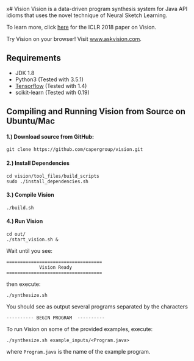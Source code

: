 x# Vision
Vision is a data-driven program synthesis system for Java API idioms that uses the novel technique of Neural Sketch Learning.

To learn more, click [here](https://arxiv.org/abs/1703.05698) for the ICLR 2018 paper on Vision.

Try Vision on your browser! Visit www.askvision.com.

## Requirements
- JDK 1.8
- Python3 (Tested with 3.5.1)
- [Tensorflow](https://www.tensorflow.org) (Tested with 1.4)
- scikit-learn (Tested with 0.19)

## Compiling and Running Vision from Source on Ubuntu/Mac

#### 1.) Download source from GitHub:
```
git clone https://github.com/capergroup/vision.git
```

#### 2.) Install Dependencies
```
cd vision/tool_files/build_scripts
sudo ./install_dependencies.sh
```

#### 3.) Compile Vision
```
./build.sh
```

#### 4.) Run Vision
```
cd out/
./start_vision.sh &
```

Wait until you see:
```
===================================
            Vision Ready            
===================================
```

then execute:
```
./synthesize.sh
```

You should see as output several programs separated by the characters
```
---------- BEGIN PROGRAM  ----------
```

To run Vision on some of the provided examples, execute:
```
./synthesize.sh example_inputs/<Program.java>
```
where ```Program.java``` is the name of the example program.
